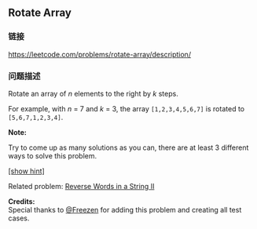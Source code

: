 ## Rotate Array  
### 链接  
https://leetcode.com/problems/rotate-array/description/  
### 问题描述
Rotate an array of *n* elements to the right by *k* steps.

For example, with *n* = 7 and *k* = 3, the array `[1,2,3,4,5,6,7]` is rotated to `[5,6,7,1,2,3,4]`. 

**Note:**<br />
Try to come up as many solutions as you can, there are at least 3 different ways to solve this problem.


[[show hint]](#)

Related problem: [Reverse Words in a String II](/problems/reverse-words-in-a-string-ii/)

**Credits:**<br />Special thanks to [@Freezen](https://oj.leetcode.com/discuss/user/Freezen) for adding this problem and creating all test cases.
